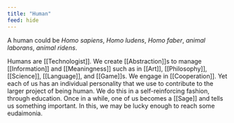 ```yaml
---
title: "Human"
feed: hide
---
```


A human could be _Homo sapiens_, _Homo ludens_, _Homo faber_, _animal laborans_, _animal ridens_. 

Humans are [[Technologist]]. We create [[Abstraction]]s to manage [[Information]] and [[Meaningness]] such as in [[Art]], [[Philosophy]], [[Science]], [[Language]], and [[Game]]s. We engage in [[Cooperation]].  Yet each of us has an individual personality that we use to contribute to the larger project of being human. We do this in a self-reinforcing fashion, through education. Once in a while, one of us becomes a [[Sage]] and tells us something important. In this, we may be lucky enough to reach some eudaimonia. 